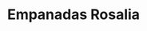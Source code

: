 ---
title: "Empanadas Rosalia"
url: /lo-barnechea-metropolitana/empanadas-rosalia/
shop: Lebensmittel
---